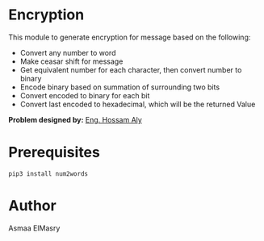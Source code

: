 # Encryption
This module to generate encryption for message based on the following:
- Convert any number to word
- Make ceasar shift for message
- Get equivalent number for each character, then convert number to binary
- Encode binary based on summation of surrounding two bits
- Convert encoded to binary for each bit 
- Convert last encoded to hexadecimal, which will be the returned Value

**Problem designed by:** [Eng. Hossam Aly](https://github.com/hosamaly)

# Prerequisites
`pip3 install num2words`

# Author
Asmaa ElMasry

